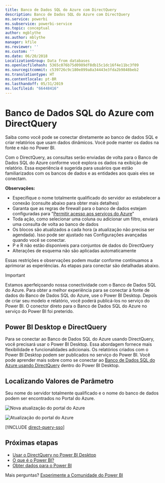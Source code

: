 ```yaml
---
title: Banco de Dados SQL do Azure com DirectQuery
description: Banco de Dados SQL do Azure com DirectQuery
ms.service: powerbi
ms.subservice: powerbi-service
ms.topic: conceptual
author: mgblythe
ms.author: mblythe
manager: kfile
ms.reviewer: ''
ms.custom: ''
ms.date: 06/20/2018
LocalizationGroup: Data from databases
ms.openlocfilehash: 5365c076b75d0989df8db15c1dc16f4e11bc3f09
ms.sourcegitcommit: c539726c9c180e899a8a34443e3fda2b9848beb2
ms.translationtype: HT
ms.contentlocale: pt-BR
ms.lasthandoff: 05/31/2019
ms.locfileid: "66448416"
---
```

# <a name="azure-sql-database-with-directquery"></a>Banco de Dados SQL do Azure com DirectQuery

Saiba como você pode se conectar diretamente ao banco de dados SQL e criar relatórios que usam dados dinâmicos. Você pode manter os dados na fonte e não no Power BI.

Com o DirectQuery, as consultas serão enviadas de volta para o Banco de Dados SQL do Azure conforme você explora os dados na exibição de relatório. Essa experiência é sugerida para usuários que estão familiarizados com os bancos de dados e as entidades aos quais eles se conectam.

**Observações:**

* Especifique o nome totalmente qualificado do servidor ao estabelecer a conexão (consulte abaixo para obter mais detalhes)
* Garanta que as regras de firewall para o banco de dados estejam configuradas para "[Permitir acesso aos serviços do Azure](https://msdn.microsoft.com/library/azure/ee621782.aspx)"
* Toda ação, como selecionar uma coluna ou adicionar um filtro, enviará uma consulta de volta ao banco de dados
* Os blocos são atualizados a cada hora (a atualização não precisa ser agendada). Isso pode ser ajustado nas Configurações avançadas quando você se conectar.
* P e R não estão disponíveis para conjuntos de dados do DirectQuery
* Alterações de esquema não são aplicadas automaticamente

Essas restrições e observações podem mudar conforme continuamos a aprimorar as experiências. As etapas para conectar são detalhadas abaixo.

> [!Important]
> Estamos aperfeiçoando nossa conectividade com o Banco de Dados SQL do Azure.  Para obter a melhor experiência para se conectar à fonte de dados do Banco de Dados SQL do Azure, use o Power BI Desktop.  Depois de criar seu modelo e relatório, você poderá publicá-los no serviço do Power BI.  O conector direto para o Banco de Dados SQL do Azure no serviço do Power BI foi preterido.

## <a name="power-bi-desktop-and-directquery"></a>Power BI Desktop e DirectQuery

Para se conectar ao Banco de Dados SQL do Azure usando DirectQuery, você precisará usar o Power BI Desktop. Essa abordagem fornece mais flexibilidade e funcionalidades adicionais. Os relatórios criados com o Power BI Desktop podem ser publicados no serviço do Power BI. Você pode aprender mais sobre como se conectar ao [Banco de Dados SQL do Azure usando DirectQuery](desktop-use-directquery.md) dentro do Power BI Desktop.

## <a name="finding-parameter-values"></a>Localizando Valores de Parâmetro

Seu nome do servidor totalmente qualificado e o nome do banco de dados podem ser encontrados no Portal do Azure.

![Nova atualização do portal do Azure](media/service-azure-sql-database-with-direct-connect/azureportnew_update.png)

![Atualização do portal do Azure](media/service-azure-sql-database-with-direct-connect/azureportal_update.png)

[!INCLUDE [direct-query-sso](includes/direct-query-sso.md)]

## <a name="next-steps"></a>Próximas etapas

* [Usar o DirectQuery no Power BI Desktop](desktop-use-directquery.md)  
* [O que é o Power BI?](power-bi-overview.md)  
* [Obter dados para o Power BI](service-get-data.md)  

Mais perguntas? [Experimente a Comunidade do Power BI](http://community.powerbi.com/)
